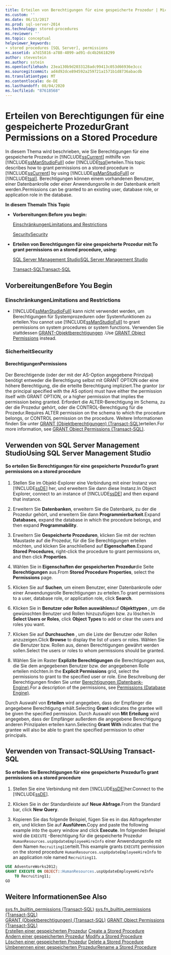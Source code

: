 ```yaml
---
title: Erteilen von Berechtigungen für eine gespeicherte Prozedur | Microsoft-Dokumentation
ms.custom: ''
ms.date: 06/13/2017
ms.prod: sql-server-2014
ms.technology: stored-procedures
ms.reviewer: ''
ms.topic: conceptual
helpviewer_keywords:
- stored procedures [SQL Server], permissions
ms.assetid: a7d15816-a788-4099-ad91-dc4b26618299
author: stevestein
ms.author: sstein
ms.openlocfilehash: 23ea130b9d2033128adc99413c053d66936e3ccc
ms.sourcegitcommit: ad4d92dce894592a259721a1571b1d8736abacdb
ms.translationtype: MT
ms.contentlocale: de-DE
ms.lasthandoff: 08/04/2020
ms.locfileid: "87618568"
---
```

# <a name="grant-permissions-on-a-stored-procedure"></a><span data-ttu-id="10c75-102">Erteilen von Berechtigungen für eine gespeicherte Prozedur</span><span class="sxs-lookup"><span data-stu-id="10c75-102">Grant Permissions on a Stored Procedure</span></span>
  <span data-ttu-id="10c75-103">In diesem Thema wird beschrieben, wie Sie Berechtigungen für eine gespeicherte Prozedur in [!INCLUDE[ssCurrent](../../includes/sscurrent-md.md)] mithilfe von [!INCLUDE[ssManStudioFull](../../includes/ssmanstudiofull-md.md)] oder [!INCLUDE[tsql](../../includes/tsql-md.md)]erteilen.</span><span class="sxs-lookup"><span data-stu-id="10c75-103">This topic describes how to grant permissions on a stored procedure in [!INCLUDE[ssCurrent](../../includes/sscurrent-md.md)] by using [!INCLUDE[ssManStudioFull](../../includes/ssmanstudiofull-md.md)] or [!INCLUDE[tsql](../../includes/tsql-md.md)].</span></span> <span data-ttu-id="10c75-104">Berechtigungen können einem vorhandenen Benutzer, einer Datenbankrolle oder einer Anwendungsrolle in der Datenbank erteilt werden.</span><span class="sxs-lookup"><span data-stu-id="10c75-104">Permissions can be granted to an existing user, database role, or application role in the database.</span></span>  
  
 <span data-ttu-id="10c75-105">**In diesem Thema**</span><span class="sxs-lookup"><span data-stu-id="10c75-105">**In This Topic**</span></span>  
  
-   <span data-ttu-id="10c75-106">**Vorbereitungen:**</span><span class="sxs-lookup"><span data-stu-id="10c75-106">**Before you begin:**</span></span>  
  
     [<span data-ttu-id="10c75-107">Einschränkungen</span><span class="sxs-lookup"><span data-stu-id="10c75-107">Limitations and Restrictions</span></span>](#Restrictions)  
  
     [<span data-ttu-id="10c75-108">Security</span><span class="sxs-lookup"><span data-stu-id="10c75-108">Security</span></span>](#Security)  
  
-   <span data-ttu-id="10c75-109">**Erteilen von Berechtigungen für eine gespeicherte Prozedur mit:**</span><span class="sxs-lookup"><span data-stu-id="10c75-109">**To grant permissions on a stored procedure, using:**</span></span>  
  
     [<span data-ttu-id="10c75-110">SQL Server Management Studio</span><span class="sxs-lookup"><span data-stu-id="10c75-110">SQL Server Management Studio</span></span>](#SSMSProcedure)  
  
     [<span data-ttu-id="10c75-111">Transact-SQL</span><span class="sxs-lookup"><span data-stu-id="10c75-111">Transact-SQL</span></span>](#TsqlProcedure)  
  
##  <a name="before-you-begin"></a><a name="BeforeYouBegin"></a> <span data-ttu-id="10c75-112">Vorbereitungen</span><span class="sxs-lookup"><span data-stu-id="10c75-112">Before You Begin</span></span>  
  
###  <a name="limitations-and-restrictions"></a><a name="Restrictions"></a> <span data-ttu-id="10c75-113">Einschränkungen</span><span class="sxs-lookup"><span data-stu-id="10c75-113">Limitations and Restrictions</span></span>  
  
-   <span data-ttu-id="10c75-114">[!INCLUDE[ssManStudioFull](../../includes/ssmanstudiofull-md.md)] kann nicht verwendet werden, um Berechtigungen für Systemprozeduren oder Systemfunktionen zu erteilen.</span><span class="sxs-lookup"><span data-stu-id="10c75-114">You cannot use [!INCLUDE[ssManStudioFull](../../includes/ssmanstudiofull-md.md)] to grant permissions on system procedures or system functions.</span></span> <span data-ttu-id="10c75-115">Verwenden Sie stattdessen [GRANT-Objektberechtigungen](/sql/t-sql/statements/grant-object-permissions-transact-sql) .</span><span class="sxs-lookup"><span data-stu-id="10c75-115">Use [GRANT Object Permissions](/sql/t-sql/statements/grant-object-permissions-transact-sql) instead.</span></span>  
  
###  <a name="security"></a><a name="Security"></a> <span data-ttu-id="10c75-116">Sicherheit</span><span class="sxs-lookup"><span data-stu-id="10c75-116">Security</span></span>  
  
####  <a name="permissions"></a><a name="Permissions"></a> <span data-ttu-id="10c75-117">Berechtigungen</span><span class="sxs-lookup"><span data-stu-id="10c75-117">Permissions</span></span>  
 <span data-ttu-id="10c75-118">Der Berechtigende (oder der mit der AS-Option angegebene Prinzipal) benötigt entweder die Berechtigung selbst mit GRANT OPTION oder eine höhere Berechtigung, die die erteilte Berechtigung impliziert.</span><span class="sxs-lookup"><span data-stu-id="10c75-118">The grantor (or the principal specified with the AS option) must have either the permission itself with GRANT OPTION, or a higher permission that implies the permission being granted.</span></span> <span data-ttu-id="10c75-119">Erfordert die ALTER-Berechtigung im Schema, zu der die Prozedur gehört, oder die CONTROL-Berechtigung für die Prozedur.</span><span class="sxs-lookup"><span data-stu-id="10c75-119">Requires ALTER permission on the schema to which the procedure belongs, or CONTROL permission on the procedure.</span></span> <span data-ttu-id="10c75-120">Weitere Informationen finden Sie unter [GRANT (Objektberechtigungen) &#40;Transact-SQL&#41;](/sql/t-sql/statements/grant-object-permissions-transact-sql)erteilen.</span><span class="sxs-lookup"><span data-stu-id="10c75-120">For more information, see [GRANT Object Permissions &#40;Transact-SQL&#41;](/sql/t-sql/statements/grant-object-permissions-transact-sql).</span></span>  
  
##  <a name="using-sql-server-management-studio"></a><a name="SSMSProcedure"></a> <span data-ttu-id="10c75-121">Verwenden von SQL Server Management Studio</span><span class="sxs-lookup"><span data-stu-id="10c75-121">Using SQL Server Management Studio</span></span>  
  
#### <a name="to-grant-permissions-on-a-stored-procedure"></a><span data-ttu-id="10c75-122">So erteilen Sie Berechtigungen für eine gespeicherte Prozedur</span><span class="sxs-lookup"><span data-stu-id="10c75-122">To grant permissions on a stored procedure</span></span>  
  
1.  <span data-ttu-id="10c75-123">Stellen Sie im Objekt-Explorer eine Verbindung mit einer Instanz von [!INCLUDE[ssDE](../../../includes/ssde-md.md)] her, und erweitern Sie dann diese Instanz.</span><span class="sxs-lookup"><span data-stu-id="10c75-123">In Object Explorer, connect to an instance of [!INCLUDE[ssDE](../../../includes/ssde-md.md)] and then expand that instance.</span></span>  
  
2.  <span data-ttu-id="10c75-124">Erweitern Sie **Datenbanken**, erweitern Sie die Datenbank, zu der die Prozedur gehört, und erweitern Sie dann **Programmierbarkeit**.</span><span class="sxs-lookup"><span data-stu-id="10c75-124">Expand **Databases**, expand the database in which the procedure belongs, and then expand **Programmability**.</span></span>  
  
3.  <span data-ttu-id="10c75-125">Erweitern Sie **Gespeicherte Prozeduren**, klicken Sie mit der rechten Maustaste auf die Prozedur, für die Sie Berechtigungen erteilen möchten, und klicken Sie anschließend auf **Eigenschaften**.</span><span class="sxs-lookup"><span data-stu-id="10c75-125">Expand **Stored Procedures**, right-click the procedure to grant permissions on, and then click **Properties**.</span></span>  
  
4.  <span data-ttu-id="10c75-126">Wählen Sie in **Eigenschaften der gespeicherten Prozedur**die Seite **Berechtigungen** aus.</span><span class="sxs-lookup"><span data-stu-id="10c75-126">From **Stored Procedure Properties**, select the **Permissions** page.</span></span>  
  
5.  <span data-ttu-id="10c75-127">Klicken Sie auf **Suchen**, um einem Benutzer, einer Datenbankrolle oder einer Anwendungsrolle Berechtigungen zu erteilen.</span><span class="sxs-lookup"><span data-stu-id="10c75-127">To grant permissions to a user, database role, or application role, click **Search**.</span></span>  
  
6.  <span data-ttu-id="10c75-128">Klicken Sie in **Benutzer oder Rollen auswählen**auf **Objekttypen** , um die gewünschten Benutzer und Rollen hinzuzufügen bzw. zu löschen.</span><span class="sxs-lookup"><span data-stu-id="10c75-128">In **Select Users or Roles**, click **Object Types** to add or clear the users and roles you want.</span></span>  
  
7.  <span data-ttu-id="10c75-129">Klicken Sie auf **Durchsuchen** , um die Liste der Benutzer oder Rollen anzuzeigen.</span><span class="sxs-lookup"><span data-stu-id="10c75-129">Click **Browse** to display the list of users or roles.</span></span> <span data-ttu-id="10c75-130">Wählen Sie die Benutzer bzw. Rollen aus, denen Berechtigungen gewährt werden sollen.</span><span class="sxs-lookup"><span data-stu-id="10c75-130">Select the users or roles to whom permissions should be granted.</span></span>  
  
8.  <span data-ttu-id="10c75-131">Wählen Sie im Raster **Explizite Berechtigungen** die Berechtigungen aus, die Sie dem angegebenen Benutzer bzw. der angegebenen Rolle erteilen möchten.</span><span class="sxs-lookup"><span data-stu-id="10c75-131">In the **Explicit Permissions** grid, select the permissions to grant to the specified user or role.</span></span> <span data-ttu-id="10c75-132">Eine Beschreibung der Berechtigungen finden Sie unter [Berechtigungen &#40;Datenbank-Engine&#41;](../security/permissions-database-engine.md).</span><span class="sxs-lookup"><span data-stu-id="10c75-132">For a description of the permissions, see [Permissions &#40;Database Engine&#41;](../security/permissions-database-engine.md).</span></span>  
  
 <span data-ttu-id="10c75-133">Durch Auswahl von **Erteilen** wird angegeben, dass der Empfänger die angegebene Berechtigung erhält.</span><span class="sxs-lookup"><span data-stu-id="10c75-133">Selecting **Grant** indicates the grantee will be given the specified permission.</span></span> <span data-ttu-id="10c75-134">Durch Auswahl von **Mit Erteilung** wird angegeben, dass der Empfänger außerdem die angegebene Berechtigung anderen Prinzipalen erteilen kann.</span><span class="sxs-lookup"><span data-stu-id="10c75-134">Selecting **Grant With** indicates that the grantee will also be able to grant the specified permission to other principals.</span></span>  
  
##  <a name="using-transact-sql"></a><a name="TsqlProcedure"></a> <span data-ttu-id="10c75-135">Verwenden von Transact-SQL</span><span class="sxs-lookup"><span data-stu-id="10c75-135">Using Transact-SQL</span></span>  
  
#### <a name="to-grant-permissions-on-a-stored-procedure"></a><span data-ttu-id="10c75-136">So erteilen Sie Berechtigungen für eine gespeicherte Prozedur</span><span class="sxs-lookup"><span data-stu-id="10c75-136">To grant permissions on a stored procedure</span></span>  
  
1.  <span data-ttu-id="10c75-137">Stellen Sie eine Verbindung mit dem [!INCLUDE[ssDE](../../../includes/ssde-md.md)]her.</span><span class="sxs-lookup"><span data-stu-id="10c75-137">Connect to the [!INCLUDE[ssDE](../../../includes/ssde-md.md)].</span></span>  
  
2.  <span data-ttu-id="10c75-138">Klicken Sie in der Standardleiste auf **Neue Abfrage**.</span><span class="sxs-lookup"><span data-stu-id="10c75-138">From the Standard bar, click **New Query**.</span></span>  
  
3.  <span data-ttu-id="10c75-139">Kopieren Sie das folgende Beispiel, fügen Sie es in das Abfragefenster ein, und klicken Sie auf **Ausführen**.</span><span class="sxs-lookup"><span data-stu-id="10c75-139">Copy and paste the following example into the query window and click **Execute**.</span></span> <span data-ttu-id="10c75-140">Im folgenden Beispiel wird die `EXECUTE` -Berechtigung für die gespeicherte Prozedur `HumanResources.uspUpdateEmployeeHireInfo` einer Anwendungsrolle mit dem Namen `Recruiting11`erteilt.</span><span class="sxs-lookup"><span data-stu-id="10c75-140">This example grants `EXECUTE` permission on the stored procedure `HumanResources.uspUpdateEmployeeHireInfo` to an application role named `Recruiting11`.</span></span>  
  
```sql  
USE AdventureWorks2012;   
GRANT EXECUTE ON OBJECT::HumanResources.uspUpdateEmployeeHireInfo  
    TO Recruiting11;  
GO  
```  
  
## <a name="see-also"></a><span data-ttu-id="10c75-141">Weitere Informationen</span><span class="sxs-lookup"><span data-stu-id="10c75-141">See Also</span></span>  
 <span data-ttu-id="10c75-142">[sys.fn_builtin_permissions &#40;Transact-SQL&#41;](/sql/relational-databases/system-functions/sys-fn-builtin-permissions-transact-sql) </span><span class="sxs-lookup"><span data-stu-id="10c75-142">[sys.fn_builtin_permissions &#40;Transact-SQL&#41;](/sql/relational-databases/system-functions/sys-fn-builtin-permissions-transact-sql) </span></span>  
 <span data-ttu-id="10c75-143">[GRANT (Objektberechtigungen) &#40;Transact-SQL&#41;](/sql/t-sql/statements/grant-object-permissions-transact-sql) </span><span class="sxs-lookup"><span data-stu-id="10c75-143">[GRANT Object Permissions &#40;Transact-SQL&#41;](/sql/t-sql/statements/grant-object-permissions-transact-sql) </span></span>  
 <span data-ttu-id="10c75-144">[Erstellen einer gespeicherten Prozedur](../stored-procedures/create-a-stored-procedure.md) </span><span class="sxs-lookup"><span data-stu-id="10c75-144">[Create a Stored Procedure](../stored-procedures/create-a-stored-procedure.md) </span></span>  
 <span data-ttu-id="10c75-145">[Ändern einer gespeicherten Prozedur](modify-a-stored-procedure.md) </span><span class="sxs-lookup"><span data-stu-id="10c75-145">[Modify a Stored Procedure](modify-a-stored-procedure.md) </span></span>  
 <span data-ttu-id="10c75-146">[Löschen einer gespeicherten Prozedur](../stored-procedures/delete-a-stored-procedure.md) </span><span class="sxs-lookup"><span data-stu-id="10c75-146">[Delete a Stored Procedure](../stored-procedures/delete-a-stored-procedure.md) </span></span>  
 [<span data-ttu-id="10c75-147">Umbenennen einer gespeicherten Prozedur</span><span class="sxs-lookup"><span data-stu-id="10c75-147">Rename a Stored Procedure</span></span>](rename-a-stored-procedure.md)  
  
  
